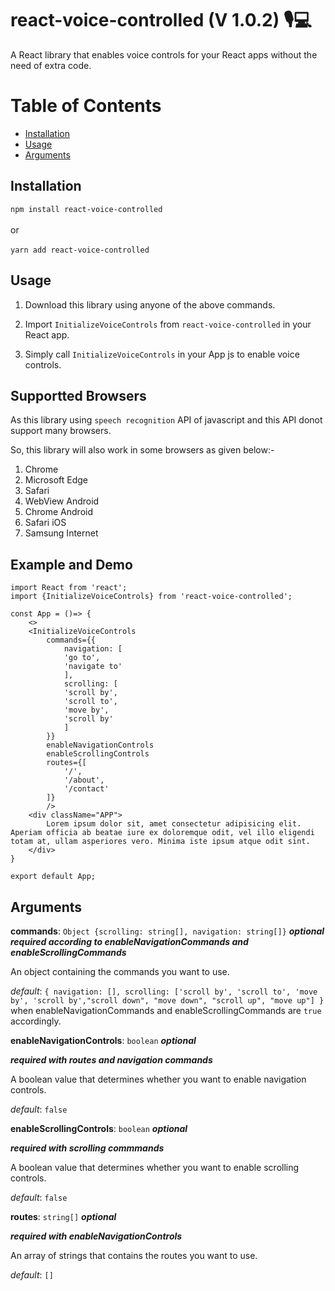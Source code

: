 # react-voice-controlled (V 1.0.2) 🎙️💻

A React library that enables voice controls for your React apps without the need of extra code.

# Table of Contents

- [Installation](#installation)
- [Usage](#usage)
- [Arguments](#arguments)

## Installation

`npm install react-voice-controlled`
<br/>
<br/>
or
<br/>
<br/>
`yarn add react-voice-controlled`

## Usage

1. Download this library using anyone of the above commands.

2. Import `InitializeVoiceControls` from `react-voice-controlled` in your React app.

3. Simply call `InitializeVoiceControls` in your App js to enable voice controls.

## Supportted Browsers

As this library using `speech recognition` API of javascript and this API donot support many browsers.

So, this library will also work in some browsers as given below:-

1. Chrome
2. Microsoft Edge
3. Safari
4. WebView Android
5. Chrome Android
6. Safari iOS
7. Samsung Internet

## Example and Demo

    import React from 'react';
    import {InitializeVoiceControls} from 'react-voice-controlled';

    const App = ()=> {
        <>
        <InitializeVoiceControls
            commands={{
                navigation: [
                'go to',
                'navigate to'
                ],
                scrolling: [
                'scroll by',
                'scroll to',
                'move by',
                'scroll by'
                ]
            }}
            enableNavigationControls
            enableScrollingControls
            routes={[
                '/',
                '/about',
                '/contact'
            ]}
            />
        <div className="APP">
            Lorem ipsum dolor sit, amet consectetur adipisicing elit. Aperiam officia ab beatae iure ex doloremque odit, vel illo eligendi totam at, ullam asperiores vero. Minima iste ipsum atque odit sint.
        </div>
    }

    export default App;

## Arguments

**commands**:
`Object {scrolling: string[], navigation: string[]}` **_optional_** **_required according to enableNavigationCommands and enableScrollingCommands_**

An object containing the commands you want to use.

_default_: `{ navigation: [], scrolling: ['scroll by', 'scroll to', 'move by', 'scroll by',"scroll down", "move down", "scroll up", "move up"] }` when enableNavigationCommands and enableScrollingCommands are `true` accordingly.

**enableNavigationControls**:
`boolean` **_optional_**

**_required with routes and navigation commands_**

A boolean value that determines whether you want to enable navigation controls.

_default_: `false`

**enableScrollingControls**:
`boolean` **_optional_**

**_required with scrolling commmands_**

A boolean value that determines whether you want to enable scrolling controls.

_default_: `false`

**routes**:
`string[]` **_optional_**

**_required with enableNavigationControls_**

An array of strings that contains the routes you want to use.

_default_: `[]`
